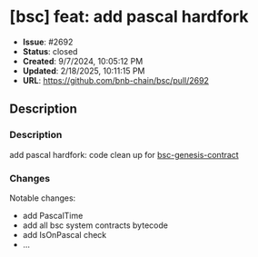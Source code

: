 # [bsc] feat: add pascal hardfork

- **Issue**: #2692
- **Status**: closed
- **Created**: 9/7/2024, 10:05:12 PM
- **Updated**: 2/18/2025, 10:11:15 PM
- **URL**: https://github.com/bnb-chain/bsc/pull/2692

## Description

### Description

add pascal hardfork: code clean up for [bsc-genesis-contract](https://github.com/bnb-chain/bsc-genesis-contract/pull/593)

### Changes

Notable changes: 
* add PascalTime
* add all bsc system contracts bytecode
* add IsOnPascal check
* ...
